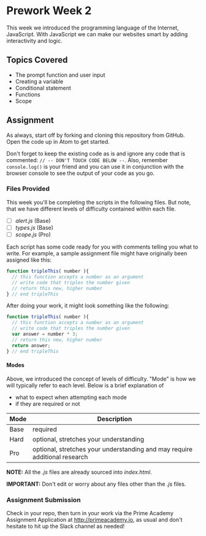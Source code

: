 # Prework Week 2

This week we introduced the programming language of the Internet, JavaScript. With JavaScript we can make our websites smart by adding interactivity and logic.

## Topics Covered
* The prompt function and user input
* Creating a variable
* Conditional statement
* Functions
* Scope

## Assignment

As always, start off by forking and cloning this repository from GitHub. Open the code up in Atom to get started.

Don't forget to keep the existing code as is and ignore any code that is commented: `// -- DON'T TOUCH CODE BELOW --`. Also, remember `console.log()` is your friend and you can use it in conjunction with the browser console to see the output of your code as you go.

### Files Provided

This week you'll be completing the scripts in the following files. But note, that we have different levels of difficulty contained within each file.

- [ ] *alert.js* (Base)
- [ ] *types.js* (Base)
- [ ] *scope.js* (Pro)

Each script has some code ready for you with comments telling you what to write. For example, a
sample assignment file might have originally been assigned like this:

```javascript
function tripleThis( number ){
  // this function accepts a number as an argument
  // write code that triples the number given
  // return this new, higher number
} // end tripleThis
```

After doing your work, it might look something like the following:

```javascript
function tripleThis( number ){
  // this function accepts a number as an argument
  // write code that triples the number given
  var answer = number * 3;
  // return this new, higher number
  return answer;
} // end tripleThis
```
#### Modes

Above, we introduced the concept of levels of difficulty. "Mode" is how we will typically refer to each level. Below is a brief explanation of

* what to expect when attempting each mode
* if they are required or not

Mode | Description
--- | ---
Base | required
Hard | optional, stretches your understanding
Pro | optional, stretches your understanding and may require additional research

**NOTE:** All the *.js* files are already sourced into *index.html*.

**IMPORTANT:** Don't edit or worry about any files other than the *.js* files.

### Assignment Submission
Check in your repo, then turn in your work via the Prime Academy Assignment Application at http://primeacademy.io, as usual and don't hesitate to hit up the Slack channel as needed!
